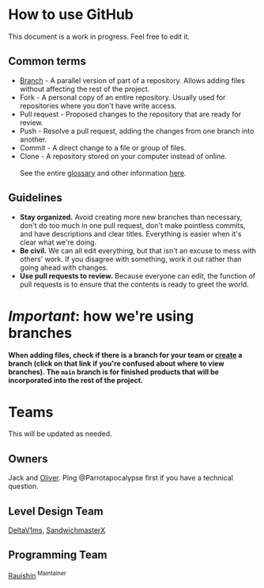 # How to use GitHub
This document is a work in progress. Feel free to edit it.
## Common terms
* [Branch](https://docs.github.com/en/github/getting-started-with-github/github-glossary#branch) - A parallel version of part of a repository. Allows adding files without affecting the rest of the project.
* Fork - A personal copy of an entire repository. Usually used for repositories where you don't have write access.
* Pull request - Proposed changes to the repository that are ready for review.
* Push - Resolve a pull request, adding the changes from one branch into another.
* Commit - A direct change to a file or group of files.
* Clone - A repository stored on your computer instead of online.<br><br>
See the entire [glossary](https://docs.github.com/en/github/getting-started-with-github/github-glossary) and other information [here](https://docs.github.com/en).
## Guidelines
* <b>Stay organized.</b> Avoid creating more new branches than necessary, don't do too much in one pull request, don't make pointless commits, and have descriptions and clear titles. Everything is easier when it's clear what we're doing.
* <b>Be civil.</b> We can all edit everything, but that isn't an excuse to mess with others' work. If you disagree with something, work it out rather than going ahead with changes.
* <b>Use pull requests to review.</b> Because everyone can edit, the function of pull requests is to ensure that the contents is ready to greet the world.
# _Important_: how we're using branches
<b>When adding files, check if there is a branch for your team or [create](https://docs.github.com/en/github/collaborating-with-issues-and-pull-requests/creating-and-deleting-branches-within-your-repository#creating-a-branch) a branch (click on that link if you're confused about where to view branches). The `main` branch is for finished products that will be incorporated into the rest of the project.</b>
# Teams
This will be updated as needed.
## Owners
Jack and [Oliver](https://github.com/Parrotapocalypse). Ping @Parrotapocalypse first if you have a technical question.
<!--## Writing Team
## Art Team-->
## Level Design Team
[DeltaV1ms](https://github.com/DeltaV1ms),
[SandwichmasterX](https://github.com/SandwichmasterX)
## Programming Team
[Rauishin](https://github.com/Rauishin)<sup> Maintainer</sup>
<!--## Music Team-->
